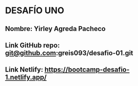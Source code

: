 # DESAFÍO UNO

## Nombre: Yirley Agreda Pacheco

## Link GitHub repo: git@github.com:greis093/desafio-01.git

## Link Netlify: https://bootcamp-desafio-1.netlify.app/
